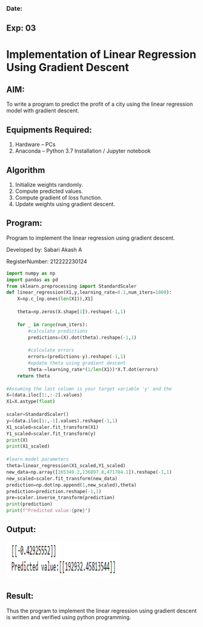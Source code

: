 <h3>Date:</h3>
<h2>Exp: 03</h2>

# Implementation of Linear Regression Using Gradient Descent
## AIM:
To write a program to predict the profit of a city using the linear regression model with gradient descent.

## Equipments Required:
1. Hardware – PCs
2. Anaconda – Python 3.7 Installation / Jupyter notebook
## Algorithm
1. Initialize weights randomly.
2. Compute predicted values.
3. Compute gradient of loss function.
4. Update weights using gradient descent.
## Program:
Program to implement the linear regression using gradient descent.

Developed by: Sabari Akash A

RegisterNumber:  212222230124

```py
import numpy as np
import pandas as pd
from sklearn.preprocessing import StandardScaler
def linear_regression(X1,y,learning_rate=0.1,num_iters=1000):
    X=np.c_[np.ones(len(X1)),X1]
    
    theta=np.zeros(X.shape[1]).reshape(-1,1)
    
    for _ in range(num_iters):
        #calculate predictions
        predictions=(X).dot(theta).reshape(-1,1)
        
        #calculate errors
        errors=(predictions-y).reshape(-1,1)
        #update theta using gradient descent
        theta-=learning_rate*(1/len(X1))*X.T.dot(errors)
    return theta

#Assuming the last column is your target variable 'y' and the 
X=(data.iloc[1:,:-2].values)
X1=X.astype(float)

scaler=StandardScaler()
y=(data.iloc[1:,-1].values).reshape(-1,1)
X1_scaled=scaler.fit_transform(X1)
Y1_scaled=scaler.fit_transform(y)
print(X)
print(X1_scaled)

#learn model parameters
theta=linear_regression(X1_scaled,Y1_scaled)
new_data=np.array([165349.2,136897.8,471784.1]).reshape(-1,1)
new_scaled=scaler.fit_transform(new_data)
prediction=np.dot(np.append(1,new_scaled),theta)
prediction=prediction.reshape(-1,1)
pre=scaler.inverse_transform(prediction)
print(prediction)
print(f"Predicted value:{pre}")
```
## Output:
<img src= image.png width=300 height=100>


## Result:
Thus the program to implement the linear regression using gradient descent is written and verified using python programming.
